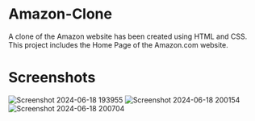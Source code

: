 
# Amazon-Clone

A clone of the Amazon website has been created using HTML and CSS. This project includes the Home Page of the Amazon.com website.

# Screenshots

![Screenshot 2024-06-18 193955](https://github.com/HarshMaurya04/Amazon-Clone/assets/139550654/0c4edab5-0420-4f6e-bf42-df22bbb26af9)
![Screenshot 2024-06-18 200154](https://github.com/HarshMaurya04/Amazon-Clone/assets/139550654/613f62eb-f4e3-4985-9137-53dec47c9fd1)
![Screenshot 2024-06-18 200704](https://github.com/HarshMaurya04/Amazon-Clone/assets/139550654/fafa1528-8c60-4115-aa64-4c9254a1dca1)
